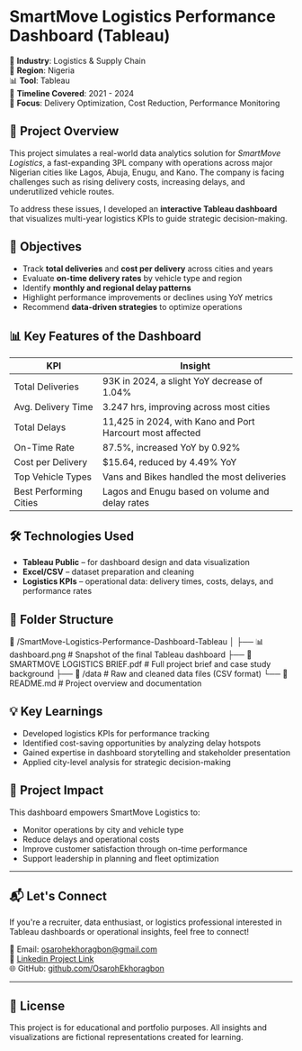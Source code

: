 # SmartMove Logistics Performance Dashboard (Tableau)

🚛 **Industry**: Logistics & Supply Chain  
📍 **Region**: Nigeria  
📊 **Tool**: Tableau  
📅 **Timeline Covered**: 2021 - 2024  
🧠 **Focus**: Delivery Optimization, Cost Reduction, Performance Monitoring  

## 📌 Project Overview

This project simulates a real-world data analytics solution for *SmartMove Logistics*, a fast-expanding 3PL company with operations across major Nigerian cities like Lagos, Abuja, Enugu, and Kano. The company is facing challenges such as rising delivery costs, increasing delays, and underutilized vehicle routes.

To address these issues, I developed an **interactive Tableau dashboard** that visualizes multi-year logistics KPIs to guide strategic decision-making.

## 🎯 Objectives

- Track **total deliveries** and **cost per delivery** across cities and years
- Evaluate **on-time delivery rates** by vehicle type and region
- Identify **monthly and regional delay patterns**
- Highlight performance improvements or declines using YoY metrics
- Recommend **data-driven strategies** to optimize operations

## 📊 Key Features of the Dashboard

| KPI                     | Insight                                                                 |
|------------------------|-------------------------------------------------------------------------|
| Total Deliveries       | 93K in 2024, a slight YoY decrease of 1.04%                              |
| Avg. Delivery Time     | 3.247 hrs, improving across most cities                                 |
| Total Delays           | 11,425 in 2024, with Kano and Port Harcourt most affected               |
| On-Time Rate           | 87.5%, increased YoY by 0.92%                                            |
| Cost per Delivery      | $15.64, reduced by 4.49% YoY                                             |
| Top Vehicle Types      | Vans and Bikes handled the most deliveries                              |
| Best Performing Cities | Lagos and Enugu based on volume and delay rates                         |

## 🛠️ Technologies Used

- **Tableau Public** – for dashboard design and data visualization
- **Excel/CSV** – dataset preparation and cleaning
- **Logistics KPIs** – operational data: delivery times, costs, delays, and performance rates

## 📂 Folder Structure

📁 /SmartMove-Logistics-Performance-Dashboard-Tableau
│
├── 📊 dashboard.png # Snapshot of the final Tableau dashboard
├── 📄 SMARTMOVE LOGISTICS BRIEF.pdf # Full project brief and case study background
├── 📁 /data # Raw and cleaned data files (CSV format)
└── 📄 README.md # Project overview and documentation


## 💡 Key Learnings

- Developed logistics KPIs for performance tracking
- Identified cost-saving opportunities by analyzing delay hotspots
- Gained expertise in dashboard storytelling and stakeholder presentation
- Applied city-level analysis for strategic decision-making

## 🚀 Project Impact

This dashboard empowers SmartMove Logistics to:

- Monitor operations by city and vehicle type
- Reduce delays and operational costs
- Improve customer satisfaction through on-time performance
- Support leadership in planning and fleet optimization

---

## 📬 Let's Connect

If you're a recruiter, data enthusiast, or logistics professional interested in Tableau dashboards or operational insights, feel free to connect!

📧 Email: osarohekhoragbon@gmail.com  
💼 [Linkedin Project Link](https://www.linkedin.com/posts/osaroh-ekhoragbon_90daysofconsistency-osarohdataanalyticsjourneywith10alytics-activity-7340747950123315202-TeZs?utm_source=share&utm_medium=member_desktop&rcm=ACoAAAkcTOMBH04A-GBT9XWCy_GRBdwnuvWM7qY)  
🌐 GitHub: [github.com/OsarohEkhoragbon](https://github.com/OsarohEkhoragbon) 

---

## 🔖 License

This project is for educational and portfolio purposes. All insights and visualizations are fictional representations created for learning.

